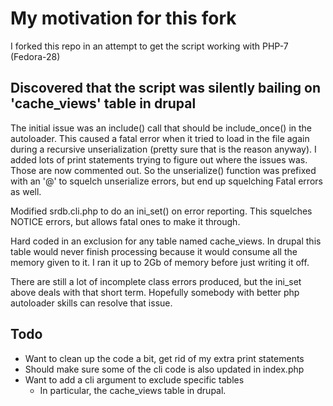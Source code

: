 # My motivation for this fork
I forked this repo in an attempt to get the script working with PHP-7 (Fedora-28)

## Discovered that the script was silently bailing on 'cache_views' table in drupal
The initial issue was an include() call that should be include_once() in the autoloader.
This caused a fatal error when it tried to load in the file again during a recursive unserialization (pretty sure that is the reason anyway).  I added lots of print statements trying to figure out where the issues was.  Those are now commented out.  So the unserialize() function was prefixed with an '@' to squelch unserialize errors, but end up squelching Fatal errors as well.

Modified srdb.cli.php to do an ini_set() on error reporting.  This squelches NOTICE errors, but allows fatal ones to make it through.

Hard coded in an exclusion for any table named cache_views.  In drupal this table would never finish processing because it would consume all the memory given to it. I ran it up to 2Gb of memory before just writing it off.

There are still a lot of incomplete class errors produced, but the ini_set above deals with that short term.  Hopefully somebody with better php autoloader skills can resolve that issue.

## Todo
* Want to clean up the code a bit, get rid of my extra print statements
* Should make sure some of the cli code is also updated in index.php
* Want to add a cli argument to exclude specific tables
  * In particular, the cache_views table in drupal.

